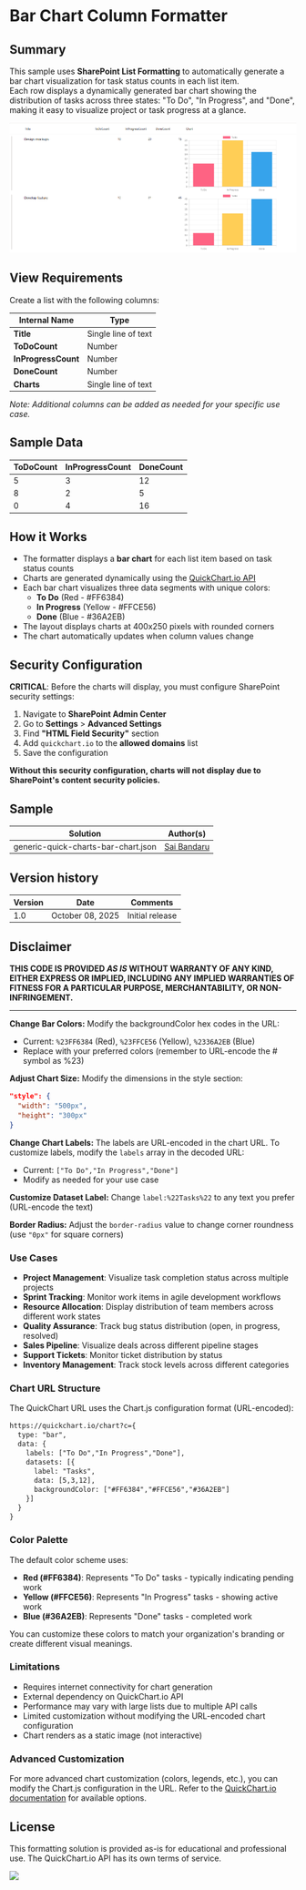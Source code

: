 # Bar Chart Column Formatter

## Summary

This sample uses **SharePoint List Formatting** to automatically generate a bar chart visualization for task status counts in each list item.  
Each row displays a dynamically generated bar chart showing the distribution of tasks across three states: "To Do", "In Progress", and "Done", making it easy to visualize project or task progress at a glance.

![screenshot of the sample](./assets/screenshot.png)

## View Requirements

Create a list with the following columns:

| Internal Name        | Type    |
|---------------------|---------|
| **Title**       | Single line of text  |
| **ToDoCount**       | Number  |
| **InProgressCount** | Number  |
| **DoneCount**       | Number  |
| **Charts**       | Single line of text  |

*Note: Additional columns can be added as needed for your specific use case.*

## Sample Data

| ToDoCount | InProgressCount | DoneCount |
|-----------|----------------|-----------|
| 5         | 3              | 12        |
| 8         | 2              | 5         |
| 0         | 4              | 16        |

## How it Works

- The formatter displays a **bar chart** for each list item based on task status counts
- Charts are generated dynamically using the [QuickChart.io API](https://quickchart.io/)
- Each bar chart visualizes three data segments with unique colors:
  - **To Do** (Red - #FF6384)
  - **In Progress** (Yellow - #FFCE56)
  - **Done** (Blue - #36A2EB)
- The layout displays charts at 400x250 pixels with rounded corners
- The chart automatically updates when column values change

## Security Configuration

**CRITICAL**: Before the charts will display, you must configure SharePoint security settings:

1. Navigate to **SharePoint Admin Center**
2. Go to **Settings** > **Advanced Settings**  
3. Find **"HTML Field Security"** section
4. Add `quickchart.io` to the **allowed domains** list
5. Save the configuration

**Without this security configuration, charts will not display due to SharePoint's content security policies.**

## Sample

Solution|Author(s)
--------|---------
generic-quick-charts-bar-chart.json | [Sai Bandaru](https://github.com/saiiiiiii)

## Version history

Version|Date|Comments
-------|----|--------
1.0|October 08, 2025|Initial release

## Disclaimer
**THIS CODE IS PROVIDED *AS IS* WITHOUT WARRANTY OF ANY KIND, EITHER EXPRESS OR IMPLIED, INCLUDING ANY IMPLIED WARRANTIES OF FITNESS FOR A PARTICULAR PURPOSE, MERCHANTABILITY, OR NON-INFRINGEMENT.**

---

**Change Bar Colors:**
Modify the backgroundColor hex codes in the URL:
- Current: `%23FF6384` (Red), `%23FFCE56` (Yellow), `%2336A2EB` (Blue)
- Replace with your preferred colors (remember to URL-encode the # symbol as %23)

**Adjust Chart Size:**
Modify the dimensions in the style section:
```json
"style": {
  "width": "500px",
  "height": "300px"
}
```

**Change Chart Labels:**
The labels are URL-encoded in the chart URL. To customize labels, modify the `labels` array in the decoded URL:
- Current: `["To Do","In Progress","Done"]`
- Modify as needed for your use case

**Customize Dataset Label:**
Change `label:%22Tasks%22` to any text you prefer (URL-encode the text)

**Border Radius:**
Adjust the `border-radius` value to change corner roundness (use `"0px"` for square corners)

### Use Cases
- **Project Management**: Visualize task completion status across multiple projects
- **Sprint Tracking**: Monitor work items in agile development workflows
- **Resource Allocation**: Display distribution of team members across different work states
- **Quality Assurance**: Track bug status distribution (open, in progress, resolved)
- **Sales Pipeline**: Visualize deals across different pipeline stages
- **Support Tickets**: Monitor ticket distribution by status
- **Inventory Management**: Track stock levels across different categories

### Chart URL Structure

The QuickChart URL uses the Chart.js configuration format (URL-encoded):
```
https://quickchart.io/chart?c={
  type: "bar",
  data: {
    labels: ["To Do","In Progress","Done"],
    datasets: [{
      label: "Tasks",
      data: [5,3,12],
      backgroundColor: ["#FF6384","#FFCE56","#36A2EB"]
    }]
  }
}
```

### Color Palette

The default color scheme uses:
- **Red (#FF6384)**: Represents "To Do" tasks - typically indicating pending work
- **Yellow (#FFCE56)**: Represents "In Progress" tasks - showing active work
- **Blue (#36A2EB)**: Represents "Done" tasks - completed work

You can customize these colors to match your organization's branding or create different visual meanings.

### Limitations
- Requires internet connectivity for chart generation
- External dependency on QuickChart.io API
- Performance may vary with large lists due to multiple API calls
- Limited customization without modifying the URL-encoded chart configuration
- Chart renders as a static image (not interactive)

### Advanced Customization

For more advanced chart customization (colors, legends, etc.), you can modify the Chart.js configuration in the URL. Refer to the [QuickChart.io documentation](https://quickchart.io/documentation/) for available options.

## License
This formatting solution is provided as-is for educational and professional use. The QuickChart.io API has its own terms of service.

<img src="https://pnptelemetry.azurewebsites.net/list-formatting/column-samples/generic-quick-charts-bar-chart" />
